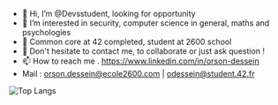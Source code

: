 - 👋 Hi, I’m @Devsstudent, looking for opportunity
- 👀 I’m interested in security, computer science in general, maths and psychologies 
- 🌱 Common core at 42 completed, student at 2600 school 
- 💞️ Don't hesitate to contact me, to collaborate or just ask question !
- 📫 How to reach me . https://www.linkedin.com/in/orson-dessein
- Mail : orson.dessein@ecole2600.com | odessein@student.42.fr

<!---
Devsstudent/Devsstudent is a ✨ special ✨ repository because its `README.md` (this file) appears on your GitHub profile.
You can click the Preview link to take a look at your changes.
--->
![Top Langs](https://github-readme-stats.vercel.app/api/top-langs/?username=Devsstudent&layout=compact)
